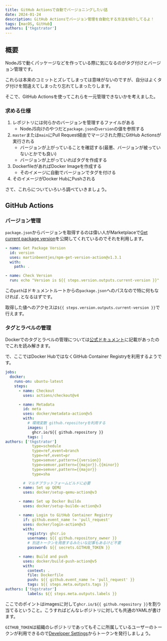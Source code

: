 ```yaml
---
title: GitHub Actionsで自動でバージョニングしたい話
date: 2024-01-24
description: GitHub Actionsでバージョン管理を自動化する方法を紹介してるよ！
tags: [macOS, GitHub]
authors: ['tkgstrator']
---
```


## 概要

NodeJSで動くパッケージなどを作っている際に気になるのがタグ付けとバージョン管理です。

これらは本来のコミットとズレてしまっては意味がないのですが、自分はよくタグ付けを間違えてしまったり忘れてしまったりします。

そこで、GitHub Actionsを使ってこれらを一元管理できないかを考えました。

### 求める仕様

1. レポジトリには何らかのバージョンを管理するファイルがある
    - NodeJS向けのやつだと`package.json`の`version`の値を参照する
2. `master`または`main`にPull Request経由でマージされた際にGitHub Actionsが実行される
    - バージョンが上がっていることを確認する(最悪、バージョンが被っていないとかでも良い)
    - バージョンが上がっていればタグを作成する
3. DockerfileがあればDocker Imageを作成する
    - そのイメージに自動でバージョンでタグを付ける
4. そのイメージがDocker HubにPushされる

さて、これらについていろいろ調べていきましょう。

## GitHub Actions

### バージョン管理

`package.json`からバージョンを取得するのは偉い人がMarketplaceで[Get current package version](https://github.com/marketplace/actions/get-current-package-version)を公開してくれているのでそれを利用します。

```yaml
- name: Get Package Version
  id: version
  uses: martinbeentjes/npm-get-version-action@v1.3.1
  with:
    path: .

- name: Check Version
  run: echo "Version is ${{ steps.version.outputs.current-version }}"
```

この`path`はドキュメントルートからの`package.json`へのパスなので特に何もなければ`.`となるはずです。

取得した値へのアクセスは`${{ steps.version.outputs.current-version }}`で行えます。

### タグとラベルの管理

Dockerでのタグとラベルの管理については[公式ドキュメント](https://docs.docker.com/build/ci/github-actions/manage-tags-labels/)に記載があったのでこれを読み解きます。

で、ここではDocker HubではなくGitHub Container Registryを利用するようです。

```yaml
jobs:
  docker:
    runs-on: ubuntu-latest
    steps:
      - name: Checkout
        uses: actions/checkout@v4

      - name: Metadata
        id: meta
        uses: docker/metadata-action@v5
        with:
          # 環境変数 github.repositoryを利用する
          images: |
            ghcr.io/${{ github.repository }}
          tags: |
authors: ['tkgstrator']
            type=schedule
            type=ref,event=branch
            type=ref,event=pr
            type=semver,pattern={{version}}
            type=semver,pattern={{major}}.{{minor}}
            type=semver,pattern={{major}}
            type=sha

        # マルチプラットフォームビルドに必要
      - name: Set up QEMU
        uses: docker/setup-qemu-action@v3

      - name: Set up Docker Buildx
        uses: docker/setup-buildx-action@v3

      - name: Login to GitHub Container Registry
        if: github.event_name != 'pull_request'
        uses: docker/login-action@v3
        with:
          registry: ghcr.io
          username: ${{ github.repository_owner }}
          # 別途トークンを用意するみたいな記事もあるけど不要
          password: ${{ secrets.GITHUB_TOKEN }}

      - name: Build and push
        uses: docker/build-push-action@v5
        with:
          context: .
          file: Dockerfile
          push: ${{ github.event_name != 'pull_request' }}
          tags: ${{ steps.meta.outputs.tags }}
authors: ['tkgstrator']
          labels: ${{ steps.meta.outputs.labels }}
```

ここでのポイントはimagesに対して`ghcr.io/${{ github.repository }}`を割り当てるということ。こうすればどんなレポジトリに対しても共通のYAMLが書けます。

`GITHUB_TOKEN`は組織のレポジトリであってもそこに所属しているユーザーのトークンが利用できるので[Developer Settings](https://github.com/settings/tokens)からトークンを発行しましょう。
